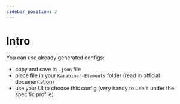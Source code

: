 ```yaml
---
sidebar_position: 2
---
```


# Intro

You can use already generated configs:

- copy and save in `.json` file
- place file in your `Karabiner-Elements` folder (read in official
  documentation)
- use your UI to choose this config (very handy to use it under the specific
  profile)

